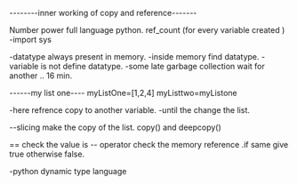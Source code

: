 --------inner working of copy and reference-------

Number power full language python.
ref_count (for every variable created )
-import sys

-datatype always present in memory.
-inside memory find datatype.
-variable is not define datatype.
-some late garbage collection wait for another ..
16 min.

------my list one----
myListOne=[1,2,4]
myListtwo=myListone

-here refrence copy to another variable.
-until the change the list.

--slicing make the copy of the list.
copy() and deepcopy()

== check the value 
is -- operator check the memory reference .if same give true otherwise false.

-python dynamic type language
